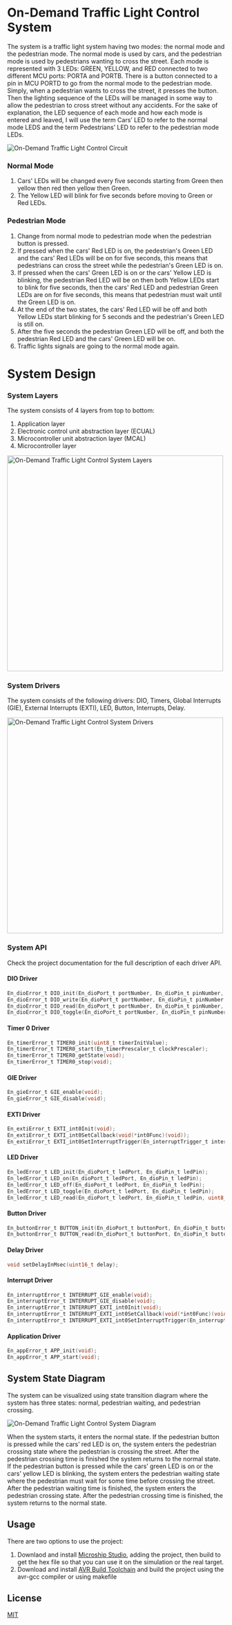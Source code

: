 # On-Demand Traffic Light Control System
The system is a traffic light system having two modes: the normal mode and the pedestrian mode. The normal mode is used by cars, and the pedestrian mode is used by pedestrians wanting to cross the street. Each mode is represented with 3 LEDs: GREEN, YELLOW, and RED connected to two different MCU ports: PORTA and PORTB. There is a button connected to a pin in MCU PORTD to go from the normal mode to the pedestrian mode.  Simply, when a pedestrian wants to cross the street, it presses the button. Then the lighting sequence of the LEDs will be managed in some way to allow the pedestrian to cross street without any accidents.
For the sake of explanation, the LED sequence of each mode and how each mode is entered and leaved, I will use the term Cars’ LED to refer to the normal mode LEDS and the term Pedestrians’ LED to refer to the pedestrian mode LEDs. 

<img src="design.PNG" alt="On-Demand Traffic Light Control Circuit">

### Normal Mode
1.	Cars' LEDs will be changed every five seconds starting from Green then yellow then red then yellow then Green.
2.	The Yellow LED will blink for five seconds before moving to Green or Red LEDs.

### Pedestrian Mode
1.	Change from normal mode to pedestrian mode when the pedestrian button is pressed.
2.	If pressed when the cars' Red LED is on, the pedestrian's Green LED and the cars' Red LEDs will be on for five seconds, this means that pedestrians can cross the street while the pedestrian's Green LED is on.
3.	If pressed when the cars' Green LED is on or the cars' Yellow LED is blinking, the pedestrian Red LED will be on then both Yellow LEDs start to blink for five seconds, then the cars' Red LED and pedestrian Green LEDs are on for five seconds, this means that pedestrian must wait until the Green LED is on.
4.	At the end of the two states, the cars' Red LED will be off and both Yellow LEDs start blinking for 5 seconds and the pedestrian's Green LED is still on.
5.	After the five seconds the pedestrian Green LED will be off, and both the pedestrian Red LED and the cars' Green LED will be on.
6.	Traffic lights signals are going to the normal mode again.

# System Design

### System Layers
The system consists of 4 layers from top to bottom:
1.	Application layer
2.	Electronic control unit abstraction layer (ECUAL)
3.	Microcontroller unit abstraction layer (MCAL)
4.	Microcontroller layer

<img src="system-layers.png" alt="On-Demand Traffic Light Control System Layers" width=500px>

### System Drivers
The system consists of the following drivers: DIO, Timers, Global Interrupts (GIE), External Interrupts (EXTI), LED, Button, Interrupts, Delay. 

<img src="system-drivers-2.png" alt="On-Demand Traffic Light Control System Drivers" width=500px>

### System API
Check the project documentation for the full description of each driver API.
#### DIO Driver
```C
En_dioError_t DIO_init(En_dioPort_t portNumber, En_dioPin_t pinNumber, En_dioDirection_t direction);
En_dioError_t DIO_write(En_dioPort_t portNumber, En_dioPin_t pinNumber, En_dioValue_t value);
En_dioError_t DIO_read(En_dioPort_t portNumber, En_dioPin_t pinNumber, uint8_t* value);
En_dioError_t DIO_toggle(En_dioPort_t portNumber, En_dioPin_t pinNumber);
```
#### Timer 0 Driver
```C
En_timerError_t TIMER0_init(uint8_t timerInitValue);
En_timerError_t TIMER0_start(En_timerPrescaler_t clockPrescaler);
En_timerError_t TIMER0_getState(void);
En_timerError_t TIMER0_stop(void);
```
#### GIE Driver
```C
En_gieError_t GIE_enable(void);
En_gieError_t GIE_disable(void);
```
#### EXTI Driver
```C
En_extiError_t EXTI_int0Init(void);
En_extiError_t EXTI_int0SetCallback(void(*int0Func)(void));
En_extiError_t EXTI_int0SetInterruptTrigger(En_interruptTrigger_t interruptTrigger);

```
#### LED Driver
```C
En_ledError_t LED_init(En_dioPort_t ledPort, En_dioPin_t ledPin);
En_ledError_t LED_on(En_dioPort_t ledPort, En_dioPin_t ledPin);
En_ledError_t LED_off(En_dioPort_t ledPort, En_dioPin_t ledPin);
En_ledError_t LED_toggle(En_dioPort_t ledPort, En_dioPin_t ledPin);
En_ledError_t LED_read(En_dioPort_t ledPort, En_dioPin_t ledPin, uint8_t* data); 
```

#### Button Driver
```C
En_buttonError_t BUTTON_init(En_dioPort_t buttonPort, En_dioPin_t buttonPin);
En_buttonError_t BUTTON_read(En_dioPort_t buttonPort, En_dioPin_t buttonPin, uint8_t* value);
```
#### Delay Driver
```C
void setDelayInMsec(uint16_t delay);
``` 
#### Interrupt Driver
```C
En_interruptError_t INTERRUPT_GIE_enable(void);
En_interruptError_t INTERRUPT_GIE_disable(void);
En_interruptError_t INTERRUPT_EXTI_int0Init(void);
En_interruptError_t INTERRUPT_EXTI_int0SetCallback(void(*int0Func)(void));
En_interruptError_t INTERRUPT_EXTI_int0SetInterruptTrigger(En_interruptTrigger_t interruptTrigger);
```

#### Application Driver
```C
En_appError_t APP_init(void);
En_appError_t APP_start(void);
```

## System State Diagram
The system can be visualized using state transition diagram where the system has three states: normal, pedestrian waiting, and pedestrian crossing. 

<img src="state-machine-diagram.PNG" alt="On-Demand Traffic Light Control System Diagram">

When the system starts, it enters the normal state.
If the pedestrian button is pressed while the cars’ red LED is on, the system enters the pedestrian crossing state where the pedestrian is crossing the street. 
After the pedestrian crossing time is finished the system returns to the normal state. 
If the pedestrian button is pressed while the cars’ green LED is on or the cars’ yellow LED is blinking, the system enters the pedestrian waiting state where the pedestrian must wait for some time before crossing the street. 
After the pedestrian waiting time is finished, the system enters the pedestrian crossing state. After the pedestrian crossing time is finished, the system returns to the normal state.


## Usage
There are two options to use the project:
1. Downlaod and install [Microship Studio](https://www.microchip.com/en-us/tools-resources/develop/microchip-studio), adding the project, then build to get the hex file so that you can use it on the simulation or the real target.
2. Download and install [AVR Build Toolchain](https://tinusaur.com/guides/avr-gcc-toolchain/) and build the project using the avr-gcc compiler or using makefile



## License
[MIT](https://choosealicense.com/licenses/mit/)

